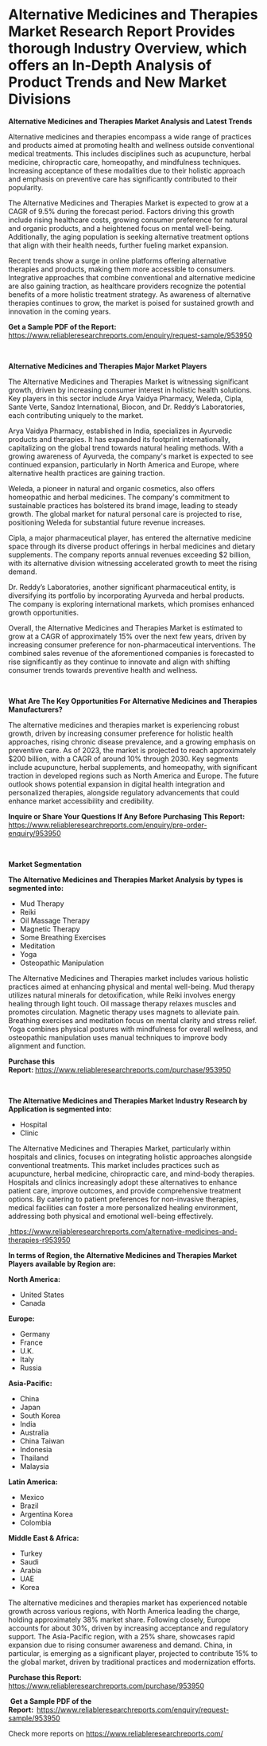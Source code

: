 <p><h1>Alternative Medicines and Therapies Market Research Report Provides thorough Industry Overview, which offers an In-Depth Analysis of Product Trends and New Market Divisions</h1></p><p><strong>Alternative Medicines and Therapies Market Analysis and Latest Trends</strong></p>
<p><p>Alternative medicines and therapies encompass a wide range of practices and products aimed at promoting health and wellness outside conventional medical treatments. This includes disciplines such as acupuncture, herbal medicine, chiropractic care, homeopathy, and mindfulness techniques. Increasing acceptance of these modalities due to their holistic approach and emphasis on preventive care has significantly contributed to their popularity.</p><p>The Alternative Medicines and Therapies Market is expected to grow at a CAGR of 9.5% during the forecast period. Factors driving this growth include rising healthcare costs, growing consumer preference for natural and organic products, and a heightened focus on mental well-being. Additionally, the aging population is seeking alternative treatment options that align with their health needs, further fueling market expansion.</p><p>Recent trends show a surge in online platforms offering alternative therapies and products, making them more accessible to consumers. Integrative approaches that combine conventional and alternative medicine are also gaining traction, as healthcare providers recognize the potential benefits of a more holistic treatment strategy. As awareness of alternative therapies continues to grow, the market is poised for sustained growth and innovation in the coming years.</p></p>
<p><strong>Get a Sample PDF of the Report:&nbsp;</strong> <a href="https://www.reliableresearchreports.com/enquiry/request-sample/953950?utm_campaign=2652&utm_medium=2&utm_source=Github&utm_content=ia&utm_term=07032025&utm_id=alternative-medicines-and-therapies">https://www.reliableresearchreports.com/enquiry/request-sample/953950</a></p>
<p>&nbsp;</p>
<p><strong>Alternative Medicines and Therapies Major Market Players</strong></p>
<p><p>The Alternative Medicines and Therapies Market is witnessing significant growth, driven by increasing consumer interest in holistic health solutions. Key players in this sector include Arya Vaidya Pharmacy, Weleda, Cipla, Sante Verte, Sandoz International, Biocon, and Dr. Reddy’s Laboratories, each contributing uniquely to the market.</p><p>Arya Vaidya Pharmacy, established in India, specializes in Ayurvedic products and therapies. It has expanded its footprint internationally, capitalizing on the global trend towards natural healing methods. With a growing awareness of Ayurveda, the company's market is expected to see continued expansion, particularly in North America and Europe, where alternative health practices are gaining traction.</p><p>Weleda, a pioneer in natural and organic cosmetics, also offers homeopathic and herbal medicines. The company's commitment to sustainable practices has bolstered its brand image, leading to steady growth. The global market for natural personal care is projected to rise, positioning Weleda for substantial future revenue increases.</p><p>Cipla, a major pharmaceutical player, has entered the alternative medicine space through its diverse product offerings in herbal medicines and dietary supplements. The company reports annual revenues exceeding $2 billion, with its alternative division witnessing accelerated growth to meet the rising demand.</p><p>Dr. Reddy’s Laboratories, another significant pharmaceutical entity, is diversifying its portfolio by incorporating Ayurveda and herbal products. The company is exploring international markets, which promises enhanced growth opportunities.</p><p>Overall, the Alternative Medicines and Therapies Market is estimated to grow at a CAGR of approximately 15% over the next few years, driven by increasing consumer preference for non-pharmaceutical interventions. The combined sales revenue of the aforementioned companies is forecasted to rise significantly as they continue to innovate and align with shifting consumer trends towards preventive health and wellness.</p></p>
<p>&nbsp;</p>
<p><strong>What Are The Key Opportunities For Alternative Medicines and Therapies Manufacturers?</strong></p>
<p><p>The alternative medicines and therapies market is experiencing robust growth, driven by increasing consumer preference for holistic health approaches, rising chronic disease prevalence, and a growing emphasis on preventive care. As of 2023, the market is projected to reach approximately $200 billion, with a CAGR of around 10% through 2030. Key segments include acupuncture, herbal supplements, and homeopathy, with significant traction in developed regions such as North America and Europe. The future outlook shows potential expansion in digital health integration and personalized therapies, alongside regulatory advancements that could enhance market accessibility and credibility.</p></p>
<p><strong>Inquire or Share Your Questions If Any Before Purchasing This Report:</strong> <a href="https://www.reliableresearchreports.com/enquiry/pre-order-enquiry/953950?utm_campaign=2652&utm_medium=2&utm_source=Github&utm_content=ia&utm_term=07032025&utm_id=alternative-medicines-and-therapies">https://www.reliableresearchreports.com/enquiry/pre-order-enquiry/953950</a></p>
<p>&nbsp;</p>
<p><strong>Market Segmentation</strong></p>
<p><strong>The Alternative Medicines and Therapies Market Analysis by types is segmented into:</strong></p>
<p><ul><li>Mud Therapy</li><li>Reiki</li><li>Oil Massage Therapy</li><li>Magnetic Therapy</li><li>Some Breathing Exercises</li><li>Meditation</li><li>Yoga</li><li>Osteopathic Manipulation</li></ul></p>
<p><p>The Alternative Medicines and Therapies market includes various holistic practices aimed at enhancing physical and mental well-being. Mud therapy utilizes natural minerals for detoxification, while Reiki involves energy healing through light touch. Oil massage therapy relaxes muscles and promotes circulation. Magnetic therapy uses magnets to alleviate pain. Breathing exercises and meditation focus on mental clarity and stress relief. Yoga combines physical postures with mindfulness for overall wellness, and osteopathic manipulation uses manual techniques to improve body alignment and function.</p></p>
<p><strong>Purchase this Report:&nbsp;</strong><a href="https://www.reliableresearchreports.com/purchase/953950?utm_campaign=2652&utm_medium=2&utm_source=Github&utm_content=ia&utm_term=07032025&utm_id=alternative-medicines-and-therapies">https://www.reliableresearchreports.com/purchase/953950</a></p>
<p>&nbsp;</p>
<p><strong>The Alternative Medicines and Therapies Market Industry Research by Application is segmented into:</strong></p>
<p><ul><li>Hospital</li><li>Clinic</li></ul></p>
<p><p>The Alternative Medicines and Therapies Market, particularly within hospitals and clinics, focuses on integrating holistic approaches alongside conventional treatments. This market includes practices such as acupuncture, herbal medicine, chiropractic care, and mind-body therapies. Hospitals and clinics increasingly adopt these alternatives to enhance patient care, improve outcomes, and provide comprehensive treatment options. By catering to patient preferences for non-invasive therapies, medical facilities can foster a more personalized healing environment, addressing both physical and emotional well-being effectively.</p></p>
<p><a href="https://www.reliableresearchreports.com/alternative-medicines-and-therapies-r953950?utm_campaign=2652&utm_medium=2&utm_source=Github&utm_content=ia&utm_term=07032025&utm_id=alternative-medicines-and-therapies">&nbsp;https://www.reliableresearchreports.com/alternative-medicines-and-therapies-r953950</a></p>
<p><strong>In terms of Region, the Alternative Medicines and Therapies Market Players available by Region are:</strong></p>
<p>
    <p> <strong> North America: </strong>
        <ul>
            <li>United States</li>
            <li>Canada</li>
        </ul>
        </p> 
    <p> <strong> Europe: </strong>
        <ul>
            <li>Germany</li>
            <li>France</li>
            <li>U.K.</li>
            <li>Italy</li>
            <li>Russia</li>
        </ul>
        </p> 
    <p> <strong> Asia-Pacific: </strong>
        <ul>
            <li>China</li>
            <li>Japan</li>
            <li>South Korea</li>
            <li>India</li>
            <li>Australia</li>
            <li>China Taiwan</li>
            <li>Indonesia</li>
            <li>Thailand</li>
            <li>Malaysia</li>
        </ul>
        </p> 
    <p> <strong> Latin America: </strong>
        <ul>
            <li>Mexico</li>
            <li>Brazil</li>
            <li>Argentina Korea</li>
            <li>Colombia</li>
        </ul>
        </p> 
    <p> <strong> Middle East & Africa: </strong>
        <ul>
            <li>Turkey</li>
            <li>Saudi</li>
            <li>Arabia</li>
            <li>UAE</li>
            <li>Korea</li>
        </ul>
    </p>
    </p>
<p><p>The alternative medicines and therapies market has experienced notable growth across various regions, with North America leading the charge, holding approximately 38% market share. Following closely, Europe accounts for about 30%, driven by increasing acceptance and regulatory support. The Asia-Pacific region, with a 25% share, showcases rapid expansion due to rising consumer awareness and demand. China, in particular, is emerging as a significant player, projected to contribute 15% to the global market, driven by traditional practices and modernization efforts.</p></p>
<p><strong>Purchase this Report: </strong><a href="https://www.reliableresearchreports.com/purchase/953950?utm_campaign=2652&utm_medium=2&utm_source=Github&utm_content=ia&utm_term=07032025&utm_id=alternative-medicines-and-therapies">https://www.reliableresearchreports.com/purchase/953950</a></p>
<p>&nbsp;<strong>Get a Sample PDF of the Report:&nbsp;&nbsp;</strong><a href="https://www.reliableresearchreports.com/enquiry/request-sample/953950?utm_campaign=2652&utm_medium=2&utm_source=Github&utm_content=ia&utm_term=07032025&utm_id=alternative-medicines-and-therapies">https://www.reliableresearchreports.com/enquiry/request-sample/953950</a></p>
<p><strong></strong></p>
<p>Check more reports on <a href="https://www.reliableresearchreports.com/?utm_campaign=2652&utm_medium=2&utm_source=Github&utm_content=ia&utm_term=07032025&utm_id=alternative-medicines-and-therapies">https://www.reliableresearchreports.com/</a></p>